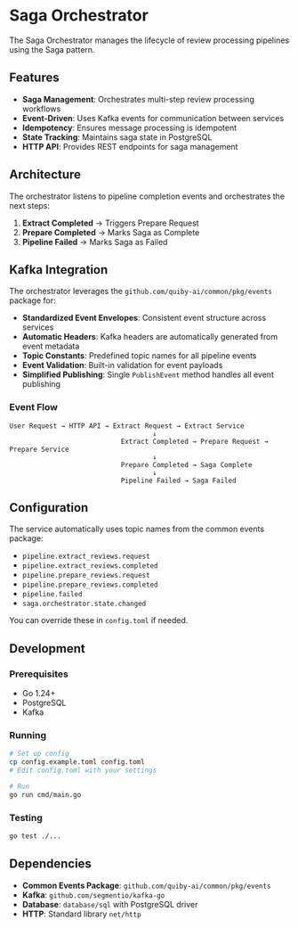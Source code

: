 # Saga Orchestrator

The Saga Orchestrator manages the lifecycle of review processing pipelines using the Saga pattern.

## Features

- **Saga Management**: Orchestrates multi-step review processing workflows
- **Event-Driven**: Uses Kafka events for communication between services
- **Idempotency**: Ensures message processing is idempotent
- **State Tracking**: Maintains saga state in PostgreSQL
- **HTTP API**: Provides REST endpoints for saga management

## Architecture

The orchestrator listens to pipeline completion events and orchestrates the next steps:

1. **Extract Completed** → Triggers Prepare Request
2. **Prepare Completed** → Marks Saga as Complete
3. **Pipeline Failed** → Marks Saga as Failed

## Kafka Integration

The orchestrator leverages the `github.com/quiby-ai/common/pkg/events` package for:

- **Standardized Event Envelopes**: Consistent event structure across services
- **Automatic Headers**: Kafka headers are automatically generated from event metadata
- **Topic Constants**: Predefined topic names for all pipeline events
- **Event Validation**: Built-in validation for event payloads
- **Simplified Publishing**: Single `PublishEvent` method handles all event publishing

### Event Flow

```
User Request → HTTP API → Extract Request → Extract Service
                                    ↓
                            Extract Completed → Prepare Request → Prepare Service
                                    ↓
                            Prepare Completed → Saga Complete
                                    ↓
                            Pipeline Failed → Saga Failed
```

## Configuration

The service automatically uses topic names from the common events package:

- `pipeline.extract_reviews.request`
- `pipeline.extract_reviews.completed`
- `pipeline.prepare_reviews.request`
- `pipeline.prepare_reviews.completed`
- `pipeline.failed`
- `saga.orchestrator.state.changed`

You can override these in `config.toml` if needed.

## Development

### Prerequisites

- Go 1.24+
- PostgreSQL
- Kafka

### Running

```bash
# Set up config
cp config.example.toml config.toml
# Edit config.toml with your settings

# Run
go run cmd/main.go
```

### Testing

```bash
go test ./...
```

## Dependencies

- **Common Events Package**: `github.com/quiby-ai/common/pkg/events`
- **Kafka**: `github.com/segmentio/kafka-go`
- **Database**: `database/sql` with PostgreSQL driver
- **HTTP**: Standard library `net/http`
